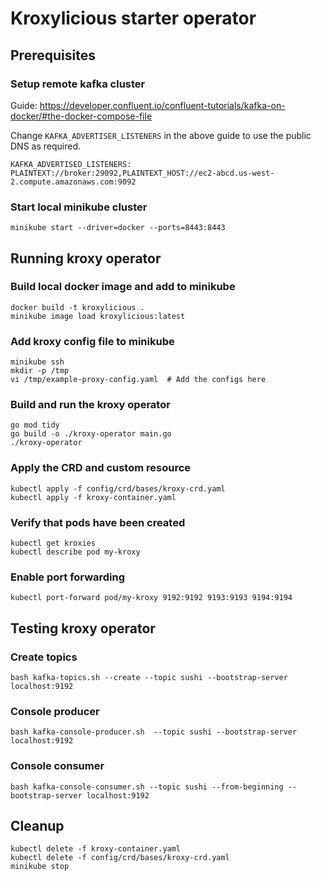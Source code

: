# Kroxylicious starter operator
## Prerequisites
### Setup remote kafka cluster
Guide: https://developer.confluent.io/confluent-tutorials/kafka-on-docker/#the-docker-compose-file

Change `KAFKA_ADVERTISER_LISTENERS` in the above guide to use the public DNS as required.

```KAFKA_ADVERTISED_LISTENERS: PLAINTEXT://broker:29092,PLAINTEXT_HOST://ec2-abcd.us-west-2.compute.amazonaws.com:9092```

### Start local minikube cluster
```minikube start --driver=docker --ports=8443:8443```

## Running kroxy operator
### Build local docker image and add to minikube
```
docker build -t kroxylicious .
minikube image load kroxylicious:latest
```
### Add kroxy config file to minikube
```
minikube ssh
mkdir -p /tmp
vi /tmp/example-proxy-config.yaml  # Add the configs here
```
### Build and run the kroxy operator
```
go mod tidy
go build -o ./kroxy-operator main.go
./kroxy-operator
```
### Apply the CRD and custom resource
```
kubectl apply -f config/crd/bases/kroxy-crd.yaml
kubectl apply -f kroxy-container.yaml
```
### Verify that pods have been created
```
kubectl get kroxies
kubectl describe pod my-kroxy
```
### Enable port forwarding
```
kubectl port-forward pod/my-kroxy 9192:9192 9193:9193 9194:9194
```
## Testing kroxy operator
### Create topics
```
bash kafka-topics.sh --create --topic sushi --bootstrap-server localhost:9192
```
### Console producer
```
bash kafka-console-producer.sh  --topic sushi --bootstrap-server localhost:9192
```
### Console consumer
```
bash kafka-console-consumer.sh --topic sushi --from-beginning --bootstrap-server localhost:9192
```
## Cleanup
```
kubectl delete -f kroxy-container.yaml
kubectl delete -f config/crd/bases/kroxy-crd.yaml
minikube stop
```


